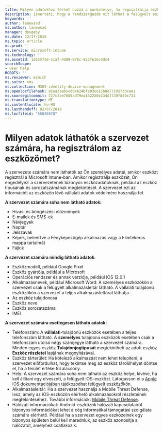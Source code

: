 ```yaml
---
title: Milyen adatokhoz férhet hozzá a munkahelye, ha regisztrálja eszközét?
description: Ismerteti, hogy a rendszergazda mit láthat a felügyelt eszközön, és mit nem.
keywords: ''
author: lenewsad
ms.author: lanewsad
manager: dougeby
ms.date: 12/17/2018
ms.topic: article
ms.prod: ''
ms.service: microsoft-intune
ms.technology: ''
ms.assetid: 12655728-a1af-4d89-97bc-925fe36c0dc4
searchScope:
- User help
ROBOTS: ''
ms.reviewer: esmich
ms.suite: ems
ms.collection: M365-identity-device-management
ms.openlocfilehash: 91ea3aab5cd04624bfa036615b8d7710573bcae1
ms.sourcegitcommit: 727c3ae7659ad79ea162250d234d7730f840c731
ms.translationtype: MT
ms.contentlocale: hu-HU
ms.lasthandoff: 02/07/2019
ms.locfileid: "55846978"
---
```

# <a name="what-information-can-my-organization-see-when-i-enroll-my-device"></a>Milyen adatok láthatók a szervezet számára, ha regisztrálom az eszközömet?

A szervezete számára nem láthatók az Ön személyes adatai, amikor eszközt regisztrál a Microsoft Intune-ban. Amikor regisztrálja eszközét, Ön engedélyezi a szervezetének bizonyos eszközadatoknak, például az eszköz típusának és sorozatszámának megtekintését. A szervezet ezt az információt az eszközön lévő vállalati adatok védelmére használja fel.

**A szervezet számára soha nem látható adatok:**

- Hívási és böngészési előzmények
- E-mailek és SMS-ek
- Névjegyek
- Naptár
-   Jelszavak
- Képek, beleértve a Fényképezőgép alkalmazás vagy a Filmtekercs mappa tartalmát
- Fájlok

**A szervezet számára mindig látható adatok:**

- Eszközmodell, például Google Pixel
- Eszköz gyártója, például a Microsoft
- Operációs rendszer és annak verziója, például iOS 12.0.1
- Alkalmazásnevek, például Microsoft Word: A személyes eszközökön a szervezet csak a felügyelt alkalmazásleltár látható. A vállalati tulajdonú eszközökön a szervezet a teljes alkalmazásleltárat láthatja.
- Az eszköz tulajdonosa
- Eszköz neve
- Eszköz sorozatszáma
- IMEI

**A szervezet számára esetlegesen látható adatok:**

-  Telefonszám: A **vállalati**-tulajdonú eszközök esetében a teljes telefonszám látható. A **személyes** tulajdonú eszközök esetében csak a telefonszám utolsó négy számjegye látható a szervezet számára. Minden egyes eszköz **Tulajdonjogtípusát** megtekintheti az adott eszköz **Eszköz részletei** lapjának megnyitásával.
- Eszköz tárterület: Ha kötelező alkalmazást nem lehet telepíteni, a szervezet előfordulhat, hogy tekintse meg az eszköz tárolóhelyet döntse el, ha a terület értéke túl alacsony.  
-  Hely: A szervezet számára soha nem látható az eszköz helye, kivéve, ha kell állítani egy elveszett, a felügyelt iOS-eszközt. Látogasson el a [Apple iOS dokumentációjában](https://go.microsoft.com/fwlink/?linkid=853816) tájékozódhat felügyelt eszközökön.  
- Alkalmazásleltár: Ha a szervezet használja a Mobile Threat Defense, lesz, amely az iOS-eszközön elérhető alkalmazásokról részleteinek megtekintéséhez. További információk: [Mobile Threat Defense](you-are-prompted-to-install-mtd-ios.md).
- Hálózati információkat: Android-eszközök hálózati kapcsolatairól bizonyos információkat lehet a cég informatikai támogatási szolgálata számára elérhető. Például ha a szervezet egyes eszközeinek egy bizonyos épületen belül kell maradniuk, az eszköz azonosítja a hálózatot, amelyhez csatlakozik. 
